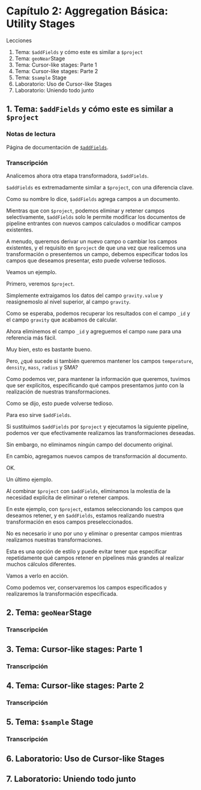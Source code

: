 # Capítulo 2: Aggregation Básica: Utility Stages
 
Lecciones

1. Tema: `$addFields` y cómo este es similar a `$project`
2. Tema: `geoNear`Stage
3. Tema: Cursor-like stages: Parte 1
4. Tema: Cursor-like stages: Parte 2
5. Tema: `$sample` Stage
6. Laboratorio: Uso de Cursor-like Stages
7. Laboratorio: Uniendo todo junto


## 1. Tema: `$addFields` y cómo este es similar a `$project`

### Notas de lectura

Página de documentación de [`$addFields`](https://docs.mongodb.com/manual/reference/operator/aggregation/addFields/).

### Transcripción

Analicemos ahora otra etapa transformadora, `$addFields`.

`$addFields` es extremadamente similar a `$project`, con una diferencia clave.

Como su nombre lo dice, `$addFields` agrega campos a un documento.

Mientras que con `$project`, podemos eliminar y retener campos selectivamente, `$addFields` solo le permite modificar los documentos de pipeline entrantes con nuevos campos calculados o modificar campos existentes.

A menudo, queremos derivar un nuevo campo o cambiar los campos existentes, y el requisito en `$project` de que una vez que realicemos una transformación o presentemos un campo, debemos especificar todos los campos que deseamos presentar, esto puede volverse tediosos.

Veamos un ejemplo.

Primero, veremos `$project`.

Simplemente extraigamos los datos del campo `gravity.value` y reasignemoslo al nivel superior, al campo `gravity`.

Como se esperaba, podemos recuperar los resultados con el campo `_id` y el campo `gravity` que acabamos de calcular.

Ahora eliminemos el campo `_id` y agreguemos el campo `name` para una referencia más fácil.

Muy bien, esto es bastante bueno.

Pero, ¿qué sucede si también queremos mantener los campos `temperature`, `density`, `mass`, `radius` y SMA?

Como podemos ver, para mantener la información que queremos, tuvimos que ser explícitos, especificando qué campos presentamos junto con la realización de nuestras transformaciones.

Como se dijo, esto puede volverse tedioso.

Para eso sirve `$addFields`.

Si sustituimos `$addFields` por `$project` y ejecutamos la siguiente pipeline, podemos ver que efectivamente realizamos las transformaciones deseadas.

Sin embargo, no eliminamos ningún campo del documento original.

En cambio, agregamos nuevos campos de transformación al documento.

OK.

Un último ejemplo.

Al combinar `$project` con `$addFields`, eliminamos la molestia de la necesidad explícita de eliminar o retener campos.

En este ejemplo, con `$project`, estamos seleccionando los campos que deseamos retener, y en `$addFields`, estamos realizando nuestra transformación en esos campos preseleccionados.

No es necesario ir uno por uno y eliminar o presentar campos mientras realizamos nuestras transformaciones.

Esta es una opción de estilo y puede evitar tener que especificar repetidamente qué campos retener en pipelines más grandes al realizar muchos cálculos diferentes.

Vamos a verlo en acción.

Como podemos ver, conservaremos los campos especificados y realizaremos la transformación especificada.

## 2. Tema: `geoNear`Stage

### Transcripción

## 3. Tema: Cursor-like stages: Parte 1

### Transcripción

## 4. Tema: Cursor-like stages: Parte 2

### Transcripción

## 5. Tema: `$sample` Stage

### Transcripción

## 6. Laboratorio: Uso de Cursor-like Stages

## 7. Laboratorio: Uniendo todo junto


